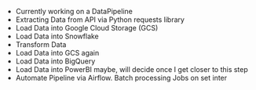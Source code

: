 - Currently working on a DataPipeline
- Extracting Data from API via Python requests library
- Load Data into Google Cloud Storage (GCS)
- Load Data into Snowflake
- Transform Data
- Load Data into GCS again
- Load Data into BigQuery
- Load Data into PowerBI maybe, will decide once I get closer to this step
- Automate Pipeline via Airflow. Batch processing Jobs on set inter